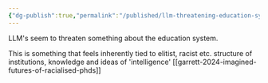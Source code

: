 ```yaml
---
{"dg-publish":true,"permalink":"/published/llm-threatening-education-systems-status-quo/","noteIcon":""}
---
```


LLM's seem to threaten something about the education system. 

This is something that feels inherently tied to elitist, racist etc. structure of institutions, knowledge and ideas of 'intelligence' 
[[garrett-2024-imagined-futures-of-racialised-phds]]
